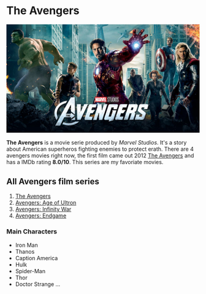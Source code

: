 # The Avengers
![Image of Avengers](avengers.jpg)

**The Avengers** is a movie serie produced by *Marvel Studios*. It's a story about American superheros
fighting enemies to protect erath. There are 4 avengers movies right now, the first film came out 2012
[The Avengers](https://www.imdb.com/title/tt0848228/) and has a IMDb rating **8.0/10**. This series are
my favoriate movies.


## All Avengers film series
1. [The Avengers](https://www.imdb.com/title/tt0848228/)
2. [Avengers: Age of Ultron](https://www.imdb.com/title/tt2395427/)
3. [Avengers: Infinity War](https://www.imdb.com/title/tt4154756/)
4. [Avengers: Endgame](https://www.imdb.com/title/tt4154796/)


### Main Characters
* Iron Man
* Thanos
* Caption America
* Hulk
* Spider-Man
* Thor
* Doctor Strange ...
